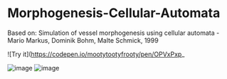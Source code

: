 # Morphogenesis-Cellular-Automata
Based on: Simulation of vessel morphogenesis using   cellular automata - Mario Markus, Dominik Bohm, Malte Schmick, 1999

![Try it](https://codepen.io/mootytootyfrooty/pen/OPVxPxp_

![image](https://github.com/user-attachments/assets/d69072a9-e0f0-4098-8155-4baf2cfa6e4a)
![image](https://github.com/user-attachments/assets/5137fa3f-4761-4865-85a9-a7629c3bb4fb)


